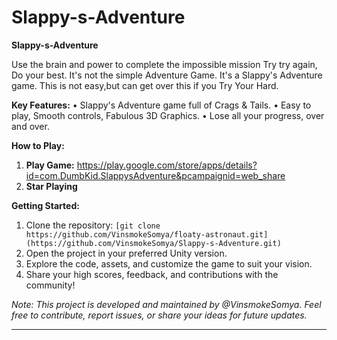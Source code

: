 # Slappy-s-Adventure

**Slappy-s-Adventure**

Use the brain and power to complete the impossible mission
Try try again, Do your best.
It's not the simple Adventure Game. It's a Slappy's Adventure game. This is not easy,but can get over this if you Try Your Hard.

**Key Features:**
• Slappy's Adventure game full of Crags & Tails.
• Easy to play, Smooth controls, Fabulous 3D Graphics.
• Lose all your progress, over and over.

**How to Play:**
1. **Play Game:** https://play.google.com/store/apps/details?id=com.DumbKid.SlappysAdventure&pcampaignid=web_share
2. **Star Playing**

**Getting Started:**
1. Clone the repository: `[git clone https://github.com/VinsmokeSomya/floaty-astronaut.git](https://github.com/VinsmokeSomya/Slappy-s-Adventure.git)`
2. Open the project in your preferred Unity version.
3. Explore the code, assets, and customize the game to suit your vision.
4. Share your high scores, feedback, and contributions with the community!


*Note: This project is developed and maintained by @VinsmokeSomya. Feel free to contribute, report issues, or share your ideas for future updates.*

---
